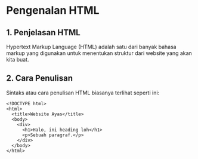 # Pengenalan HTML

## 1. Penjelasan HTML

Hypertext Markup Language \(HTML\) adalah satu dari banyak bahasa markup yang digunakan untuk menentukan struktur dari website yang akan kita buat.

## 2. Cara Penulisan

Sintaks atau cara penulisan HTML biasanya terlihat seperti ini:

```markup
<!DOCTYPE html>
<html>
  <title>Website Ayas</title>
  <body>
    <div>
      <h1>Halo, ini heading loh</h1>
      <p>Sebuah paragraf.</p>
    </div>
  </body>
</html>
```

